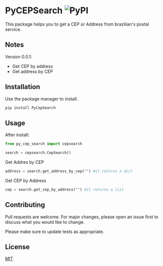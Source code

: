 # PyCEPSearch ![PyPI](https://img.shields.io/pypi/dm/PyCEPSearch)

This package helps you to get a CEP or Address from brazilian's postal service.

## Notes
Version 0.0.1:

- Get CEP by address
- Get address by CEP

## Installation

Use the package manager to install.

```bash
pip install PyCepSearch
```

## Usage

After install:
```python
from py_cep_search import cepsearch

search = cepsearch.CepSearch()
```
Get Addres by CEP
```python
address = search.get_address_by_cep("") #it returns a dict
```

Get CEP by Address
```python
cep = search.get_cep_by_address("") #it returns a list
```

## Contributing
Pull requests are welcome. For major changes, please open an issue first to discuss what you would like to change.

Please make sure to update tests as appropriate.

## License
[MIT](https://choosealicense.com/licenses/mit/)